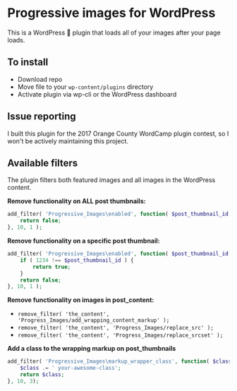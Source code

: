 # Progressive images for WordPress
This is a WordPress 🔌 plugin that loads all of your images after your page loads.

## To install
* Download repo
* Move file to your `wp-content/plugins` directory
* Activate plugin via wp-cli or the WordPress dashboard

## Issue reporting
I built this plugin for the 2017 Orange County WordCamp plugin contest, so I won't be actively maintaining this project. 

## Available filters
The plugin filters both featured images and all images in the WordPress content.

**Remove functionality on ALL post thumbnails:**
```php
add_filter( 'Progressive_Images\enabled', function( $post_thumbnail_id ) {
    return false;
}, 10, 1 );
```

**Remove functionality on a specific post thumbnail:**
```php
add_filter( 'Progressive_Images\enabled', function( $post_thumbnail_id ) {
    if ( 1234 !== $post_thumbnail_id ) {
        return true;
    }
    return false;
}, 10, 1 );
```

**Remove functionality on images in post_content:**
* `remove_filter( 'the_content', 'Progress_Images/add_wrapping_content_markup' );`
* `remove_filter( 'the_content', 'Progress_Images/replace_src' );`
* `remove_filter( 'the_content', 'Progress_Images/replace_srcset' );`

**Add a class to the wrapping markup on post_thumbnails**
```php
add_filter( 'Progressive_Images\markup_wrapper_class', function( $class ) {
	$class .= ' your-awesome-class';
	return $class;
}, 10, 3);
```
